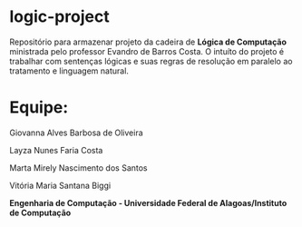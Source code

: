 # logic-project

Repositório para armazenar projeto da cadeira de **Lógica de Computação** ministrada pelo professor Evandro de Barros Costa. O intuíto do projeto é trabalhar com sentenças lógicas e suas regras de resolução em paralelo ao tratamento e linguagem natural.

# Equipe: 

Giovanna Alves Barbosa de Oliveira

Layza Nunes Faria Costa

Marta Mirely Nascimento dos Santos

Vitória Maria Santana Biggi


**Engenharia de Computação - Universidade Federal de Alagoas/Instituto de Computação**

